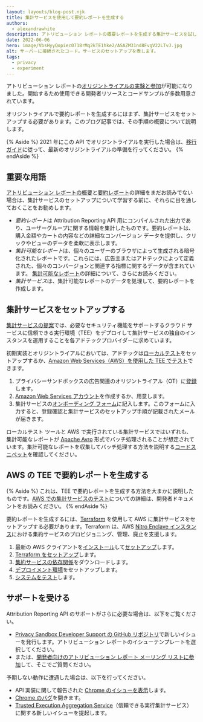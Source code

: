 ```yaml
---
layout: layouts/blog-post.njk
title: 集計サービスを使用して要約レポートを生成する
authors:
  - alexandrawhite
description: アトリビューション レポートの概要レポートを生成する集計サービスを試して設定します。
date: 2022-06-06
hero: image/VbsHyyQopiec0718rMq2kTE1hke2/ASAZM31nd8FvgV22LTvJ.jpg
alt: サーバーに接続されたコード。サービスのセットアップを表します。
tags:
  - privacy
  - experiment
---
```


アトリビューション レポートの[オリジントライアルの実験と参加](/docs/privacy-sandbox/attribution-reporting-experiment/)が可能になりました。開始するため使用できる開発者リソースとコードサンプルが多数用意されています。

オリジントライアルで要約レポートを生成するにはまず、集計サービスをセットアップする必要があります。このブログ記事では、その手順の概要について説明します。

{% Aside %} 2021 年にこの API でオリジントライアルを実行した場合は、[移行ガイド](https://docs.google.com/document/d/1NY7SScCYcPc9v5wtf_fVAikFxGQTAFvwldhExN1P03Y/edit?usp=sharing)に従って、最新のオリジントライアルの準備を行ってください。 {% endAside %}

## 重要な用語

[アトリビューション レポートの概要](/docs/privacy-sandbox/attribution-reporting-introduction/)と[要約レポート](/docs/privacy-sandbox/attribution-reporting/summary-reports/)の詳細をまだお読みでない場合は、集計サービスのセットアップについて学習する前に、それらに目を通しておくことをお勧めします。

- *要約レポート*は Attribution Reporting API 用にコンパイルされた出力であり、ユーザーグループに関する情報を集計したものです。要約レポートは、購入金額やカートの内容などの詳細なコンバージョン データを提供し、クリックやビューのデータを柔軟に表示します。
- *集計可能なレポート*は、個々のユーザーのブラウザによって生成される暗号化されたレポートです。これらには、広告主またはアドテックによって定義された、個々のコンバージョンと関連する指標に関するデータが含まれています。 [集計可能なレポート](https://github.com/WICG/conversion-measurement-api/blob/main/AGGREGATE.md)の詳細について、さらにお読みください。
- *集計サービス*は、集計可能なレポートのデータを処理して、要約レポートを作成します。

## 集計サービスをセットアップする

[集計サービスの提案](https://github.com/WICG/conversion-measurement-api/blob/main/AGGREGATION_SERVICE_TEE.md)では、必要なセキュリティ機能をサポートするクラウド サービスに信頼できる実行環境（TEE）をデプロイして集計サービスの独自のインスタンスを運用することを各アドテックプロバイダーに求めています。

初期実装とオリジントライアルにおいては、アドテックは[ローカルテスト](https://github.com/google/trusted-execution-aggregation-service/#set-up-local-testing)をセットアップするか、[Amazon Web Services（AWS）を使用した TEE でテスト](https://github.com/google/trusted-execution-aggregation-service/#test-on-aws-with-support-for-encrypted-reports)できます。

1. プライバシーサンドボックスの広告関連のオリジントライアル（OT）に[登録](/origintrials/#/view_trial/771241436187197441)します。
2. [Amazon Web Services アカウント](https://portal.aws.amazon.com/gp/aws/developer/registration/index.html)を作成するか、用意します。
3. 集計サービスの[オンボーディング フォーム](https://forms.gle/EHoecersGKhpcLPNA)に記入します。このフォームに入力すると、登録確認と集計サービスのセットアップ手順が記載されたメールが届きます。

ローカルテスト ツールと AWS で実行されている集計サービスではいずれも、集計可能なレポートが [Apache Avro](https://avro.apache.org/) 形式でバッチ処理されることが想定されています。集計可能なレポートを収集してバッチ処理する方法を説明する[コードスニペット](https://github.com/google/trusted-execution-aggregation-service/blob/main/COLLECTING.md)を確認してください。

## AWS の TEE で要約レポートを生成する

{% Aside %} これは、TEE で要約レポートを生成する方法を大まかに説明したものです。[AWS での集計サービスのテスト](https://github.com/google/trusted-execution-aggregation-service/#test-on-aws-with-support-for-encrypted-reports)についての詳細は、開発者ドキュメントをお読みください。 {% endAside %}

要約レポートを生成するには、[Terraform](https://www.terraform.io/) を使用して AWS に集計サービスをセットアップする必要があります。Terraform は、AWS [Nitro Enclave インスタンス](https://aws.amazon.com/ec2/nitro/nitro-enclaves/)における集約サービスのプロビジョニング、管理、廃止を支援します。

1. 最新の AWS クライアントを[インストール](https://docs.aws.amazon.com/cli/latest/userguide/getting-started-install.html)して[セットアップ](https://docs.aws.amazon.com/cli/latest/userguide/cli-configure-quickstart.html)します。
2. [Terraform をセットアップ](https://github.com/google/trusted-execution-aggregation-service/#set-up-terraform)します。
3. [集約サービスの依存関係](https://github.com/google/trusted-execution-aggregation-service/#download-dependencies)をダウンロードします。
4. [デプロイメント環境](https://github.com/google/trusted-execution-aggregation-service/#set-up-your-deployment-environment)をセットアップします。
5. [システムをテスト](https://github.com/google/trusted-execution-aggregation-service/#testing-the-system)します。

## サポートを受ける

Attribution Reporting API のサポートがさらに必要な場合は、以下をご覧ください。

- [Privacy Sandbox Developer Support の GitHub リポジトリ](https://github.com/GoogleChromeLabs/privacy-sandbox-dev-support/issues/new/choose)で新しいイシューを発行します。アトリビューション レポートのイシューテンプレートを選択してください。
- または、[開発者向けのアトリビューション レポート メーリング リストに参加](https://groups.google.com/u/1/a/chromium.org/g/attribution-reporting-api-dev)して、そこでご質問ください。

予期しない動作に遭遇した場合は、以下を行ってください。

- API 実装に関して報告された [Chrome のイシューを表示](https://bugs.chromium.org/p/chromium/issues/list?q=component%3AInternals%3EConversionMeasurement)します。
- [Chrome のバグ](https://crbug.com/new)を開きます。
- [Trusted Execution Aggregation Service](https://github.com/google/trusted-execution-aggregation-service/issues)（信頼できる実行集計サービス）に関する新しいイシューを提起します。
